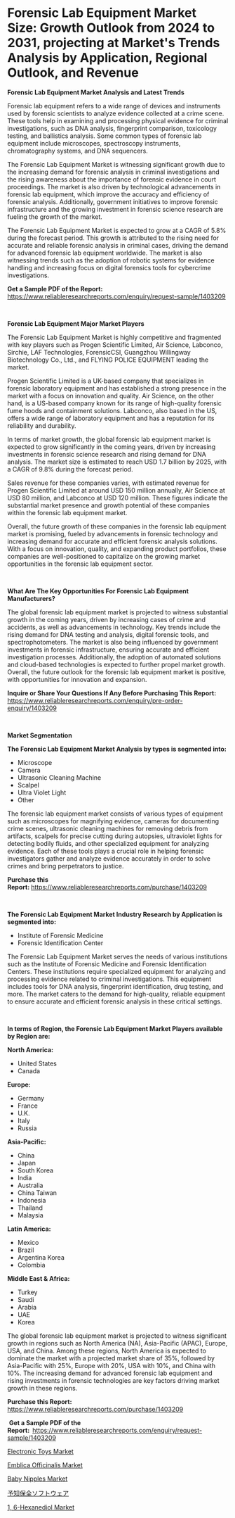 <p><h1>Forensic Lab Equipment Market Size: Growth Outlook from 2024 to 2031, projecting at Market's Trends Analysis by Application, Regional Outlook, and Revenue</h1></p><p><strong>Forensic Lab Equipment Market Analysis and Latest Trends</strong></p>
<p><p>Forensic lab equipment refers to a wide range of devices and instruments used by forensic scientists to analyze evidence collected at a crime scene. These tools help in examining and processing physical evidence for criminal investigations, such as DNA analysis, fingerprint comparison, toxicology testing, and ballistics analysis. Some common types of forensic lab equipment include microscopes, spectroscopy instruments, chromatography systems, and DNA sequencers.</p><p>The Forensic Lab Equipment Market is witnessing significant growth due to the increasing demand for forensic analysis in criminal investigations and the rising awareness about the importance of forensic evidence in court proceedings. The market is also driven by technological advancements in forensic lab equipment, which improve the accuracy and efficiency of forensic analysis. Additionally, government initiatives to improve forensic infrastructure and the growing investment in forensic science research are fueling the growth of the market.</p><p>The Forensic Lab Equipment Market is expected to grow at a CAGR of 5.8% during the forecast period. This growth is attributed to the rising need for accurate and reliable forensic analysis in criminal cases, driving the demand for advanced forensic lab equipment worldwide. The market is also witnessing trends such as the adoption of robotic systems for evidence handling and increasing focus on digital forensics tools for cybercrime investigations.</p></p>
<p><strong>Get a Sample PDF of the Report:&nbsp;</strong> <a href="https://www.reliableresearchreports.com/enquiry/request-sample/1403209">https://www.reliableresearchreports.com/enquiry/request-sample/1403209</a></p>
<p>&nbsp;</p>
<p><strong>Forensic Lab Equipment Major Market Players</strong></p>
<p><p>The Forensic Lab Equipment Market is highly competitive and fragmented with key players such as Progen Scientific Limited, Air Science, Labconco, Sirchie, LAF Technologies, ForensicCSI, Guangzhou Willingway Biotechnology Co., Ltd., and FLYING POLICE EQUIPMENT leading the market. </p><p>Progen Scientific Limited is a UK-based company that specializes in forensic laboratory equipment and has established a strong presence in the market with a focus on innovation and quality. Air Science, on the other hand, is a US-based company known for its range of high-quality forensic fume hoods and containment solutions. Labconco, also based in the US, offers a wide range of laboratory equipment and has a reputation for its reliability and durability. </p><p>In terms of market growth, the global forensic lab equipment market is expected to grow significantly in the coming years, driven by increasing investments in forensic science research and rising demand for DNA analysis. The market size is estimated to reach USD 1.7 billion by 2025, with a CAGR of 9.8% during the forecast period.</p><p>Sales revenue for these companies varies, with estimated revenue for Progen Scientific Limited at around USD 150 million annually, Air Science at USD 80 million, and Labconco at USD 120 million. These figures indicate the substantial market presence and growth potential of these companies within the forensic lab equipment market.</p><p>Overall, the future growth of these companies in the forensic lab equipment market is promising, fueled by advancements in forensic technology and increasing demand for accurate and efficient forensic analysis solutions. With a focus on innovation, quality, and expanding product portfolios, these companies are well-positioned to capitalize on the growing market opportunities in the forensic lab equipment sector.</p></p>
<p>&nbsp;</p>
<p><strong>What Are The Key Opportunities For Forensic Lab Equipment Manufacturers?</strong></p>
<p><p>The global forensic lab equipment market is projected to witness substantial growth in the coming years, driven by increasing cases of crime and accidents, as well as advancements in technology. Key trends include the rising demand for DNA testing and analysis, digital forensic tools, and spectrophotometers. The market is also being influenced by government investments in forensic infrastructure, ensuring accurate and efficient investigation processes. Additionally, the adoption of automated solutions and cloud-based technologies is expected to further propel market growth. Overall, the future outlook for the forensic lab equipment market is positive, with opportunities for innovation and expansion.</p></p>
<p><strong>Inquire or Share Your Questions If Any Before Purchasing This Report:</strong> <a href="https://www.reliableresearchreports.com/enquiry/pre-order-enquiry/1403209">https://www.reliableresearchreports.com/enquiry/pre-order-enquiry/1403209</a></p>
<p>&nbsp;</p>
<p><strong>Market Segmentation</strong></p>
<p><strong>The Forensic Lab Equipment Market Analysis by types is segmented into:</strong></p>
<p><ul><li>Microscope</li><li>Camera</li><li>Ultrasonic Cleaning Machine</li><li>Scalpel</li><li>Ultra Violet Light</li><li>Other</li></ul></p>
<p><p>The forensic lab equipment market consists of various types of equipment such as microscopes for magnifying evidence, cameras for documenting crime scenes, ultrasonic cleaning machines for removing debris from artifacts, scalpels for precise cutting during autopsies, ultraviolet lights for detecting bodily fluids, and other specialized equipment for analyzing evidence. Each of these tools plays a crucial role in helping forensic investigators gather and analyze evidence accurately in order to solve crimes and bring perpetrators to justice.</p></p>
<p><strong>Purchase this Report:&nbsp;</strong><a href="https://www.reliableresearchreports.com/purchase/1403209">https://www.reliableresearchreports.com/purchase/1403209</a></p>
<p>&nbsp;</p>
<p><strong>The Forensic Lab Equipment Market Industry Research by Application is segmented into:</strong></p>
<p><ul><li>Institute of Forensic Medicine</li><li>Forensic Identification Center</li></ul></p>
<p><p>The Forensic Lab Equipment Market serves the needs of various institutions such as the Institute of Forensic Medicine and Forensic Identification Centers. These institutions require specialized equipment for analyzing and processing evidence related to criminal investigations. This equipment includes tools for DNA analysis, fingerprint identification, drug testing, and more. The market caters to the demand for high-quality, reliable equipment to ensure accurate and efficient forensic analysis in these critical settings.</p></p>
<p>&nbsp;</p>
<p><strong>In terms of Region, the Forensic Lab Equipment Market Players available by Region are:</strong></p>
<p>
    <p> <strong> North America: </strong>
        <ul>
            <li>United States</li>
            <li>Canada</li>
        </ul>
        </p> 
    <p> <strong> Europe: </strong>
        <ul>
            <li>Germany</li>
            <li>France</li>
            <li>U.K.</li>
            <li>Italy</li>
            <li>Russia</li>
        </ul>
        </p> 
    <p> <strong> Asia-Pacific: </strong>
        <ul>
            <li>China</li>
            <li>Japan</li>
            <li>South Korea</li>
            <li>India</li>
            <li>Australia</li>
            <li>China Taiwan</li>
            <li>Indonesia</li>
            <li>Thailand</li>
            <li>Malaysia</li>
        </ul>
        </p> 
    <p> <strong> Latin America: </strong>
        <ul>
            <li>Mexico</li>
            <li>Brazil</li>
            <li>Argentina Korea</li>
            <li>Colombia</li>
        </ul>
        </p> 
    <p> <strong> Middle East & Africa: </strong>
        <ul>
            <li>Turkey</li>
            <li>Saudi</li>
            <li>Arabia</li>
            <li>UAE</li>
            <li>Korea</li>
        </ul>
    </p>
    </p>
<p><p>The global forensic lab equipment market is projected to witness significant growth in regions such as North America (NA), Asia-Pacific (APAC), Europe, USA, and China. Among these regions, North America is expected to dominate the market with a projected market share of 35%, followed by Asia-Pacific with 25%, Europe with 20%, USA with 10%, and China with 10%. The increasing demand for advanced forensic lab equipment and rising investments in forensic technologies are key factors driving market growth in these regions.</p></p>
<p><strong>Purchase this Report: </strong><a href="https://www.reliableresearchreports.com/purchase/1403209">https://www.reliableresearchreports.com/purchase/1403209</a></p>
<p>&nbsp;<strong>Get a Sample PDF of the Report:&nbsp;&nbsp;</strong><a href="https://www.reliableresearchreports.com/enquiry/request-sample/1403209">https://www.reliableresearchreports.com/enquiry/request-sample/1403209</a></p>
<p><strong></strong></p>
<p><p><a href="https://view.publitas.com/reportprime-1/electronic-toys-market-with-the-goal-of-estimating-the-market-size-and-future-growth-potential-of-various-market-segments-based-on-component-applications-end-user-and-region/">Electronic Toys Market</a></p><p><a href="https://view.publitas.com/reportprime-1/emblica-officinalis-market-research-report-provides-thorough-industry-overview-which-offers-an-in-depth-analysis-of-product-trends-and-new-market-divisions/">Emblica Officinalis Market</a></p><p><a href="https://extreme-scabiosa-c81.notion.site/Baby-Nipples-Market-Provides-a-Comprehensive-Analysis-Including-a-Macro-Overview-of-the-Market-as-we-aaaa97fc831046399529bfc0d49904ad">Baby Nipples Market</a></p><p><a href="https://github.com/gfggqjbfys368009/Market-Research-Report-List-1/blob/main/3973464183764.md">予知保全ソフトウェア</a></p><p><a href="https://summer-dogwood-3e9.notion.site/1-6-Hexanediol-Market-Size-Growing-and-Forecasted-for-period-from-2024-2031-and-provides-complete-b0853eca9506463f9300f7f182e35c35">1, 6-Hexanediol Market</a></p></p>